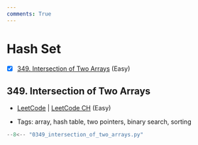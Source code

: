 ```yaml
---
comments: True
---
```


# Hash Set

- [x] [349. Intersection of Two Arrays](https://leetcode.cn/problems/intersection-of-two-arrays/) (Easy)

## 349. Intersection of Two Arrays

-   [LeetCode](https://leetcode.com/problems/intersection-of-two-arrays/) | [LeetCode CH](https://leetcode.cn/problems/intersection-of-two-arrays/) (Easy)

-   Tags: array, hash table, two pointers, binary search, sorting

```python title="349. Intersection of Two Arrays - Python Solution"
--8<-- "0349_intersection_of_two_arrays.py"
```
